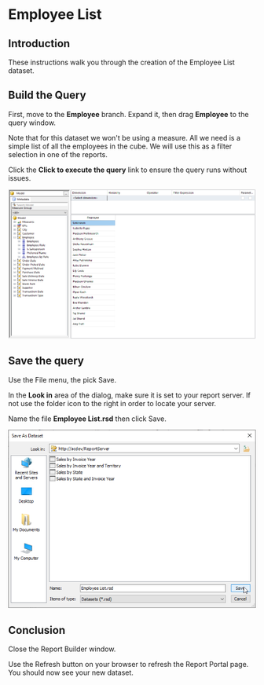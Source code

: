 # Employee List

## Introduction

These instructions walk you through the creation of the Employee List dataset.

## Build the Query

First, move to the **Employee** branch. Expand it, then drag **Employee** to the query window.

Note that for this dataset we won't be using a measure. All we need is a simple list of all the employees in the cube. We will use this as a filter selection in one of the reports.

Click the **Click to execute the query** link to ensure the query runs without issues.

![Employee List Successful Query](../images/employee-list-01.png)

## Save the query

Use the File menu, the pick Save.

In the **Look in** area of the dialog, make sure it is set to your report server. If not use the folder icon to the right in order to locate your server.

Name the file **Employee List.rsd** then click Save.

![Employee List Save Dialog](../images/employee-list-02.png)

## Conclusion

Close the Report Builder window.

Use the Refresh button on your browser to refresh the Report Portal page. You should now see your new dataset.
